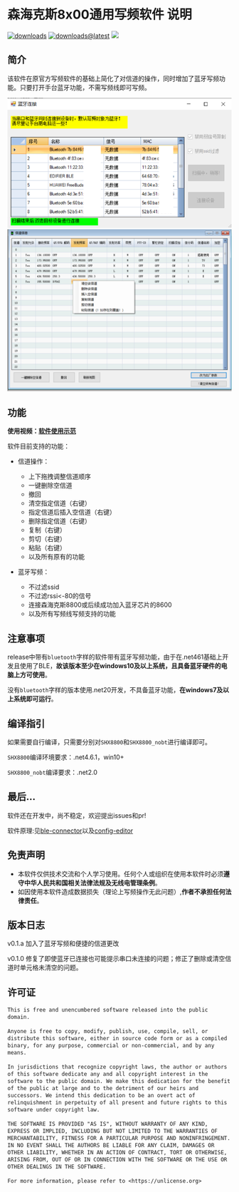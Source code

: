 # 森海克斯8x00通用写频软件 说明

[![downloads](https://img.shields.io/github/downloads/SydneyOwl/shx8x00-freq-writer-enhanced/total)](https://github.com/SydneyOwl/shx8x00-freq-writer-enhanced/releases?style=for-the-badge)
[![downloads@latest](https://img.shields.io/github/downloads/SydneyOwl/shx8x00-freq-writer-enhanced/latest/total)](https://github.com/SydneyOwl/shx8x00-freq-writer-enhanced/releases/latest?style=for-the-badge)
![](https://img.shields.io/github/v/tag/sydneyowl/shx8x00-freq-writer-enhanced?label=version&style=flat-square?style=for-the-badge)

## 简介

该软件在原官方写频软件的基础上简化了对信道的操作，同时增加了蓝牙写频功能。只要打开手台蓝牙功能，不需写频线即可写频。

<img src="./md_assets/readme/image-20240118150904988.png" alt="image-20240118150904988" style="zoom: 67%;" />

<img src="./md_assets/readme/image-20240113121213939.png" alt="image-20240113121213939" style="zoom:50%;" />

## 功能

**使用视频：[软件使用示范](https://www.bilibili.com/video/BV1Et4y1R7ax/)**

软件目前支持的功能：

+ 信道操作：

  + 上下拖拽调整信道顺序
  + 一键删除空信道
  + 撤回
  + 清空指定信道（右键）
  + 指定信道后插入空信道（右键）
  + 删除指定信道（右键）
  + 复制（右键）
  + 剪切（右键）
  + 粘贴（右键）
  + 以及所有原有的功能

+ 蓝牙写频：

  + 不过滤ssid
  + 不过滤rssi<-80的信号
  + 连接森海克斯8800或后续成功加入蓝牙芯片的8600
  + 以及所有写频线写频支持的功能

## 注意事项

release中带有`bluetooth`字样的软件带有蓝牙写频功能，由于在.net461基础上开发且使用了BLE，**故该版本至少在windows10及以上系统，且具备蓝牙硬件的电脑上方可使用**。

 没有`bluetooth`字样的版本使用.net20开发，不具备蓝牙功能，**在windows7及以上系统即可运行**。

## 编译指引

如果需要自行编译，只需要分别对`SHX8800`和`SHX8800_nobt`进行编译即可。

`SHX8800`编译环境要求：.net4.6.1，win10+

`SHX8800_nobt`编译要求：.net2.0

## 最后...

软件还在开发中，尚不稳定，欢迎提出issues和pr!

软件原理:见[ble-connector](https://github.com/SydneyOwl/shx8800-ble-connector)以及[config-editor](https://github.com/SydneyOwl/shx8800-config-editor)

## 免责声明

- 本软件仅供技术交流和个人学习使用。任何个人或组织在使用本软件时必须**遵守中华人民共和国相关法律法规及无线电管理条例**。
- 如因使用本软件造成数据损失（理论上写频操作无此问题）,**作者不承担任何法律责任**。

## 版本日志

v0.1.a 加入了蓝牙写频和便捷的信道更改

v0.1.0 修复了即使蓝牙已连接也可能提示串口未连接的问题；修正了删除或清空信道时单元格未清空的问题。

## 许可证

```
This is free and unencumbered software released into the public domain.

Anyone is free to copy, modify, publish, use, compile, sell, or
distribute this software, either in source code form or as a compiled
binary, for any purpose, commercial or non-commercial, and by any
means.

In jurisdictions that recognize copyright laws, the author or authors
of this software dedicate any and all copyright interest in the
software to the public domain. We make this dedication for the benefit
of the public at large and to the detriment of our heirs and
successors. We intend this dedication to be an overt act of
relinquishment in perpetuity of all present and future rights to this
software under copyright law.

THE SOFTWARE IS PROVIDED "AS IS", WITHOUT WARRANTY OF ANY KIND,
EXPRESS OR IMPLIED, INCLUDING BUT NOT LIMITED TO THE WARRANTIES OF
MERCHANTABILITY, FITNESS FOR A PARTICULAR PURPOSE AND NONINFRINGEMENT.
IN NO EVENT SHALL THE AUTHORS BE LIABLE FOR ANY CLAIM, DAMAGES OR
OTHER LIABILITY, WHETHER IN AN ACTION OF CONTRACT, TORT OR OTHERWISE,
ARISING FROM, OUT OF OR IN CONNECTION WITH THE SOFTWARE OR THE USE OR
OTHER DEALINGS IN THE SOFTWARE.

For more information, please refer to <https://unlicense.org>
```

